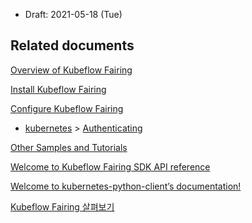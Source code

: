 * Draft: 2021-05-18 (Tue)

## Related documents

[Overview of Kubeflow Fairing](https://www.kubeflow.org/docs/external-add-ons/fairing/fairing-overview/)

[Install Kubeflow Fairing](https://www.kubeflow.org/docs/external-add-ons/fairing/install-fairing/)

[Configure Kubeflow Fairing](https://www.kubeflow.org/docs/external-add-ons/fairing/configure-fairing/)

* [kubernetes](https://kubernetes.io/) > [Authenticating](https://kubernetes.io/docs/reference/access-authn-authz/authentication/)

[Other Samples and Tutorials](https://www.kubeflow.org/docs/external-add-ons/fairing/tutorials/other-tutorials/)

[Welcome to Kubeflow Fairing SDK API reference](https://kubeflow-fairing.readthedocs.io/en/latest/)

[Welcome to kubernetes-python-client’s documentation!](https://kubernetes.readthedocs.io/en/latest/)



[Kubeflow Fairing 살펴보기](https://kangwoo.kr/2020/03/14/kubeflow-fairing/)

